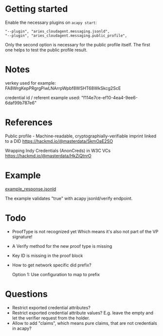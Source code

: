 # Getting started

Enable the necessary plugins on `acapy start`:
```
"--plugin", "aries_cloudagent.messaging.jsonld",
"--plugin", "aries_cloudagent.messaging.public_profile",

```

Only the second option is necessary for the public profile itself. The first one helps to test the public profile result.

# Notes
verkey used for example: FA8WrgKepPRgrgPiwLNArrpWpbf8WSHT68WkSkcg2ScE

credential id / referent example used: "f114e7ce-ef10-4ea4-9ee6-6daf99b787e6"



# References
Public profile - Machine-readable, cryptographially-verifiable imprint linked to a DID
https://hackmd.io/@masterdata/SkmOaE2SO

Wrapping Indy Credentials (AnonCreds) in W3C VCs
https://hackmd.io/@masterdata/HkZiQtnrO

# Example
[example_response.jsonld](./example_response.jsonld)

The example validates "true" with acapy jsonld/verify endpoint.


# Todo
- ProofType is not recognized yet
  Which means it's also not part of the VP signature!
- A Verify method for the new proof type is missing
- Key ID is missing in the proof block

- How to get network specific did prefix?

  Option 1: Use configuration to map to prefix

# Questions
- Restrict exported credential attributes?
- Restrict exported credential attribute values? E.g. leave the empty and let the verifier request from the holder.
- Allow to add "claims", which means pure claims, that are not credentials in acapy?
